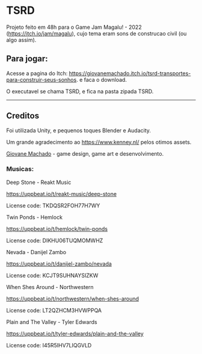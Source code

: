 # TSRD

Projeto feito em 48h para o Game Jam Magalu! - 2022 (https://itch.io/jam/magalu), cujo tema eram sons de construcao civil (ou algo assim).

## Para jogar:

Acesse a pagina do Itch: https://giovanemachado.itch.io/tsrd-transportes-para-construir-seus-sonhos. e faca o download.

O executavel se chama TSRD, e fica na pasta zipada TSRD.

---

## Creditos

Foi utilizada Unity, e pequenos toques Blender e Audacity.

Um grande agradecimento ao https://www.kenney.nl/ pelos otimos assets.

[Giovane Machado](https://github.com/giovanemachado) - game design, game art e desenvolvimento.

### Musicas:

Deep Stone - Reakt Music

https://uppbeat.io/t/reakt-music/deep-stone

License code: TKDQSR2FOH77H7WY

Twin Ponds - Hemlock

https://uppbeat.io/t/hemlock/twin-ponds

License code: DIKHU06TUQMOMWHZ

Nevada - Danijel Zambo

https://uppbeat.io/t/danijel-zambo/nevada

License code: KCJT9SUHNAYSIZKW

When Shes Around - Northwestern

https://uppbeat.io/t/northwestern/when-shes-around

License code: LT2QZHCM3HVWPPQA

Plain and The Valley - Tyler Edwards

https://uppbeat.io/t/tyler-edwards/plain-and-the-valley

License code: I45R5IHV7LIQGVLD
